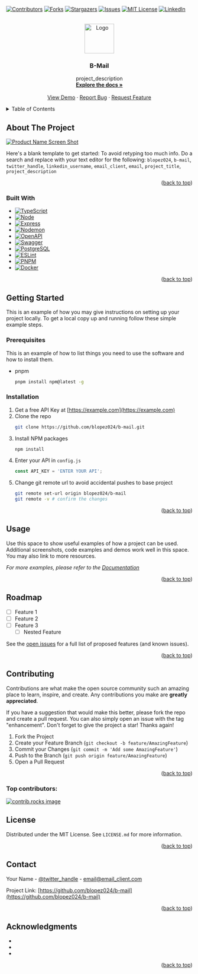 <!-- Improved compatibility of back to top link: See: https://github.com/othneildrew/Best-README-Template/pull/73 -->

<a id="readme-top"></a>

[![Contributors][contributors-shield]][contributors-url]
[![Forks][forks-shield]][forks-url]
[![Stargazers][stars-shield]][stars-url]
[![Issues][issues-shield]][issues-url]
[![MIT License][license-shield]][license-url]
[![LinkedIn][linkedin-shield]][linkedin-url]

<!-- PROJECT LOGO -->
<br />
<div align="center">
  <a href="https://github.com/blopez024/b-mail">
    <img src="images/logo.png" alt="Logo" width="80" height="80">
  </a>

<h3 align="center">B-Mail</h3>

  <p align="center">
    project_description
    <br />
    <a href="https://github.com/blopez024/b-mail"><strong>Explore the docs »</strong></a>
    <br />
    <br />
    <a href="https://github.com/blopez024/b-mail">View Demo</a>
    ·
    <a href="https://github.com/blopez024/b-mail/issues/new?labels=bug&template=bug-report---.md">Report Bug</a>
    ·
    <a href="https://github.com/blopez024/b-mail/issues/new?labels=enhancement&template=feature-request---.md">Request Feature</a>
  </p>
</div>

<!-- TABLE OF CONTENTS -->
<details>
  <summary>Table of Contents</summary>
  <ol>
    <li>
      <a href="#about-the-project">About The Project</a>
      <ul>
        <li><a href="#built-with">Built With</a></li>
      </ul>
    </li>
    <li>
      <a href="#getting-started">Getting Started</a>
      <ul>
        <li><a href="#prerequisites">Prerequisites</a></li>
        <li><a href="#installation">Installation</a></li>
      </ul>
    </li>
    <li><a href="#usage">Usage</a></li>
    <li><a href="#roadmap">Roadmap</a></li>
    <li><a href="#contributing">Contributing</a></li>
    <li><a href="#license">License</a></li>
    <li><a href="#contact">Contact</a></li>
    <li><a href="#acknowledgments">Acknowledgments</a></li>
  </ol>
</details>

<!-- ABOUT THE PROJECT -->

## About The Project

[![Product Name Screen Shot][product-screenshot]](https://example.com)

Here's a blank template to get started: To avoid retyping too much info. Do a search and replace with your text editor for the following: `blopez024`, `b-mail`, `twitter_handle`, `linkedin_username`, `email_client`, `email`, `project_title`, `project_description`

<p align="right">(<a href="#readme-top">back to top</a>)</p>

### Built With

- [![TypeScript][TypeScript]][TypeScript-url]
- [![Node][Node.js]][Node-url]
- [![Express][Express.js]][Express-url]
- [![Nodemon][Nodemon]][Nodemon-url]
- [![OpenAPI][OpenAPI]][OpenAPI-url]
- [![Swagger][Swagger]][Swagger-url]
- [![PostgreSQL][PostgreSQL]][PostgreSQL-url]
- [![ESLint][ESLint]][ESLint-url]
- [![PNPM][PNPM]][PNPM-url]
- [![Docker][Docker]][Docker-url]

<p align="right">(<a href="#readme-top">back to top</a>)</p>

<!-- GETTING STARTED -->

## Getting Started

This is an example of how you may give instructions on setting up your project locally.
To get a local copy up and running follow these simple example steps.

### Prerequisites

This is an example of how to list things you need to use the software and how to install them.

- pnpm
  ```sh
  pnpm install npm@latest -g
  ```

### Installation

1. Get a free API Key at [https://example.com](https://example.com)
2. Clone the repo
   ```sh
   git clone https://github.com/blopez024/b-mail.git
   ```
3. Install NPM packages
   ```sh
   npm install
   ```
4. Enter your API in `config.js`
   ```js
   const API_KEY = 'ENTER YOUR API';
   ```
5. Change git remote url to avoid accidental pushes to base project
   ```sh
   git remote set-url origin blopez024/b-mail
   git remote -v # confirm the changes
   ```

<p align="right">(<a href="#readme-top">back to top</a>)</p>

<!-- USAGE EXAMPLES -->

## Usage

Use this space to show useful examples of how a project can be used. Additional screenshots, code examples and demos work well in this space. You may also link to more resources.

_For more examples, please refer to the [Documentation](https://example.com)_

<p align="right">(<a href="#readme-top">back to top</a>)</p>

<!-- ROADMAP -->

## Roadmap

- [ ] Feature 1
- [ ] Feature 2
- [ ] Feature 3
  - [ ] Nested Feature

See the [open issues](https://github.com/blopez024/b-mail/issues) for a full list of proposed features (and known issues).

<p align="right">(<a href="#readme-top">back to top</a>)</p>

<!-- CONTRIBUTING -->

## Contributing

Contributions are what make the open source community such an amazing place to learn, inspire, and create. Any contributions you make are **greatly appreciated**.

If you have a suggestion that would make this better, please fork the repo and create a pull request. You can also simply open an issue with the tag "enhancement".
Don't forget to give the project a star! Thanks again!

1. Fork the Project
2. Create your Feature Branch (`git checkout -b feature/AmazingFeature`)
3. Commit your Changes (`git commit -m 'Add some AmazingFeature'`)
4. Push to the Branch (`git push origin feature/AmazingFeature`)
5. Open a Pull Request

<p align="right">(<a href="#readme-top">back to top</a>)</p>

### Top contributors:

<a href="https://github.com/blopez024/b-mail/graphs/contributors">
  <img src="https://contrib.rocks/image?repo=blopez024/b-mail" alt="contrib.rocks image" />
</a>

<!-- LICENSE -->

## License

Distributed under the MIT License. See `LICENSE.md` for more information.

<p align="right">(<a href="#readme-top">back to top</a>)</p>

<!-- CONTACT -->

## Contact

Your Name - [@twitter_handle](https://twitter.com/twitter_handle) - email@email_client.com

Project Link: [https://github.com/blopez024/b-mail](https://github.com/blopez024/b-mail)

<p align="right">(<a href="#readme-top">back to top</a>)</p>

<!-- ACKNOWLEDGMENTS -->

## Acknowledgments

- []()
- []()
- []()

<p align="right">(<a href="#readme-top">back to top</a>)</p>

<!-- MARKDOWN LINKS & IMAGES -->
<!-- https://www.markdownguide.org/basic-syntax/#reference-style-links -->

<!-- Top Header Shields -->
<!-- Contributors -->

[contributors-shield]: https://img.shields.io/github/contributors/blopez024/b-mail.svg?style=for-the-badge
[contributors-url]: https://github.com/blopez024/b-mail/graphs/contributors

<!-- Forks -->

[forks-shield]: https://img.shields.io/github/forks/blopez024/b-mail.svg?style=for-the-badge
[forks-url]: https://github.com/blopez024/b-mail/network/members

<!-- Stars -->

[stars-shield]: https://img.shields.io/github/stars/blopez024/b-mail.svg?style=for-the-badge
[stars-url]: https://github.com/blopez024/b-mail/stargazers

<!-- Issues -->

[issues-shield]: https://img.shields.io/github/issues/blopez024/b-mail.svg?style=for-the-badge
[issues-url]: https://github.com/blopez024/b-mail/issues

<!-- License -->

[license-shield]: https://img.shields.io/github/license/blopez024/b-mail.svg?style=for-the-badge
[license-url]: https://github.com/blopez024/b-mail/blob/master/LICENSE.md

<!-- Linkedin -->

[linkedin-shield]: https://img.shields.io/badge/-LinkedIn-black.svg?style=for-the-badge&logo=linkedin&colorB=555
[linkedin-url]: https://www.linkedin.com/in/blopez24/

<!-- Icon -->

[product-screenshot]: images/screenshot.png
[TypeScript]: https://img.shields.io/badge/typescript-%23007ACC.svg?style=for-the-badge&logo=typescript&logoColor=white
[TypeScript-url]: https://www.typescriptlang.org/
[Node.js]: https://img.shields.io/badge/node.js-6DA55F?style=for-the-badge&logo=node.js&logoColor=white
[Node-url]: https://nodejs.org/en
[Express.js]: https://img.shields.io/badge/express.js-%23404d59.svg?style=for-the-badge&logo=express&logoColor=%2361DAFB
[Express-url]: https://expressjs.com/
[Nodemon]: https://img.shields.io/badge/NODEMON-%23323330.svg?style=for-the-badge&logo=nodemon&logoColor=%BBDEAD
[Nodemon-url]: https://nodemon.io/
[OpenAPI]: https://img.shields.io/badge/openapi-%23000000.svg?style=for-the-badge&logo=openapiinitiative&logoColor=white
[OpenAPI-url]: https://www.openapis.org/
[Swagger]: https://img.shields.io/badge/-Swagger-%23Clojure?style=for-the-badge&logo=swagger&logoColor=white
[Swagger-url]: https://swagger.io/
[PostgreSQL]: https://img.shields.io/badge/postgresql-%23316192.svg?style=for-the-badge&logo=postgresql&logoColor=white
[PostgreSQL-url]: https://www.postgresql.org/
[ESLint]: https://img.shields.io/badge/ESLint-4B3263?style=for-the-badge&logo=eslint&logoColor=white
[ESLint-url]: https://eslint.org/
[PNPM]: https://img.shields.io/badge/pnpm-%234a4a4a.svg?style=for-the-badge&logo=pnpm&logoColor=f69220
[PNPM-url]: https://pnpm.io/
[Docker]: https://img.shields.io/badge/docker-%230db7ed.svg?style=for-the-badge&logo=docker&logoColor=white
[Docker-url]: https://www.docker.com/
